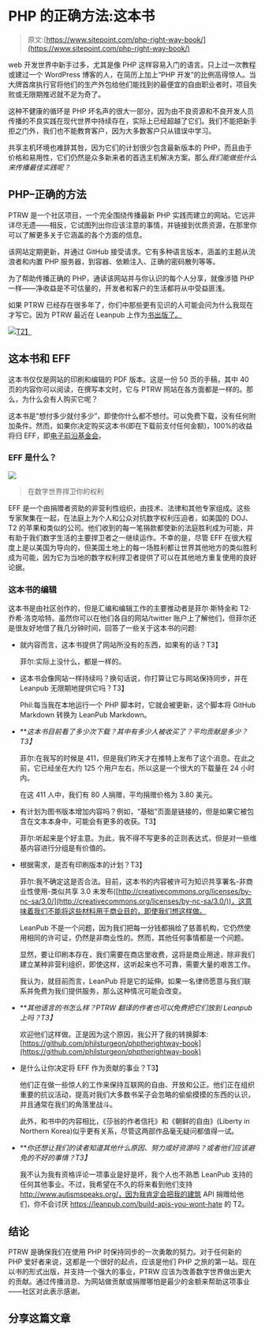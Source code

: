 # PHP 的正确方法:这本书

> 原文:[https://www.sitepoint.com/php-right-way-book/](https://www.sitepoint.com/php-right-way-book/)

web 开发世界中新手过多，尤其是像 PHP 这样容易入门的语言。只上过一次教程或建过一个 WordPress 博客的人，在简历上加上“PHP 开发”的比例高得惊人。当大牌首席执行官将他们的生产外包给他们能找到的最便宜的自由职业者时，项目失败或无限期推迟就不足为奇了。

这种不健康的循环是 PHP 坏名声的很大一部分，因为由不良资源和不良开发人员传播的不良实践在现代世界中持续存在，实际上已经超越了它们。我们不能把新手拒之门外，我们也不能教育客户，因为大多数客户只从错误中学习。

共享主机环境也难辞其咎，因为它们的计划很少包含最新版本的 PHP，而且由于价格和易用性，它们仍然是众多新来者的首选主机解决方案。那么*我们能做些什么来传播最佳实践呢？*

## PHP–正确的方法

PTRW 是一个社区项目，一个完全围绕传播最新 PHP 实践而建立的网站。它远非详尽无遗——相反，它试图列出你应该注意的事情，并链接到优质资源，在那里你可以了解更多关于它涵盖的各个方面的信息。

该网站定期更新，并通过 GitHub 接受请求。它有多种语言版本，涵盖的主题从流浪者和内置 PHP 服务器，到容器、依赖注入、正确的密码散列等等。

为了帮助传播正确的 PHP，通读该网站并与你认识的每个人分享，就像涉猎 PHP 一样——净收益是不可估量的，开发者和客户的生活都将从中受益匪浅。

如果 PTRW 已经存在很多年了，你们中那些更有见识的人可能会问为什么我现在才写它。因为 PTRW 最近在 Leanpub 上作为[书出版了。](https://leanpub.com/phptherightway)

[![](../Images/6b316f73d7a6d2eeced270a9120c474c.png)T2】](https://leanpub.com/phptherightway)

## 这本书和 EFF

这本书仅仅是网站的印刷和编辑的 PDF 版本。这是一份 50 页的手稿，其中 40 页的内容你可以阅读，在撰写本文时，它与 PTRW 网站在各方面都是一样的。那么，为什么会有人购买它呢？

这本书是“想付多少就付多少”，即使你什么都不想付。可以免费下载，没有任何附加条件。然而，如果你决定购买这本书(即在下载前支付任何金额)，100%的收益将归 EFF，即[电子前沿基金会](https://www.eff.org/)。

### EFF 是什么？

![](../Images/890ccfe16d4883987ae629a661700bc7.png)

> 在数字世界捍卫你的权利

EFF 是一个由捐赠者资助的非营利性组织，由技术、法律和其他专家组成。这些专家聚集在一起，在法庭上为个人和公众对抗数字权利压迫者，如美国的 DOJ、T2 的苹果和类似的公司。他们收到的每一笔捐款都使新的法庭胜利成为可能，并有助于我们数字生活的主要捍卫者之一继续运作。不幸的是，尽管 EFF 在很大程度上是以美国为导向的，但美国土地上的每一场胜利都让世界其他地方的类似胜利成为可能，因为它为当地的数字权利捍卫者提供了可以在其他地方重复使用的良好论据。

### 这本书的编辑

这本书是由社区创作的，但是汇编和编辑工作的主要推动者是菲尔·斯特金和 T2·乔希·洛克哈特。虽然你可以在他们各自的网站/twitter 账户上了解他们，但菲尔还是很友好地借了我几分钟时间，回答了一些关于这本书的问题:

*   就内容而言，这本书提供了网站所没有的东西，如果有的话？T3】

    菲尔:实际上没什么，都是一样的。

*   这本书会像网站一样持续吗？换句话说，你打算让它与网站保持同步，并在 Leanpub 无限期地提供它吗？T3】

    Phil:每当我在本地运行一个 PHP 脚本时，它就会被更新，这个脚本将 GitHub Markdown 转换为 LeanPub Markdown。

*   ***这本书目前看了多少次下载？其中有多少人被收买了？平均贡献是多少？*T3】**

    菲尔:在我写的时候是 411，但是我们昨天才在推特上发布了这个消息。在此之前，它已经坐在大约 125 个用户左右，所以这是一个很大的下载量在 24 小时内。

    在这 411 人中，我们有 80 人捐赠，平均捐赠价格为 3.80 美元。

*   有计划为图书版本增加内容吗？例如，“基础”页面是链接的，但是如果它被包含在文本本身中，可能会有更多的收获。T3】

    菲尔:听起来是个好主意。为此，我不得不写更多的正则表达式，但是对一些维基内容进行分组是有价值的。

*   根据需求，是否有印刷版本的计划？T3】

    菲尔:我不确定这是否合法。目前，这本书的内容被许可为知识共享署名-非商业性使用-类似共享 3.0 未发布([http://creativecommons.org/licenses/by-nc-sa/3.0/](http://creativecommons.org/licenses/by-nc-sa/3.0/))，这意味着我们不能将这些材料用于商业目的，即使我们想这样做。

    LeanPub 不是一个问题，因为我们把每一分钱都捐给了慈善机构，它仍然使用相同的许可证，仍然是非商业性的。然而，其他任何事情都是一个问题。

    显然，要让印刷本存在，我们需要在商店里收费，这将是商业用途，除非我们建立某种非营利组织，即使这样，这听起来也不可靠，需要大量的艰苦工作。

    我认为，就目前而言，LeanPub 将是它的延伸。如果一名律师愿意与我们联系并免费为我们提供服务，那么这种情况可能会改变。

*   ***其他语言的书怎么样？PTRW 翻译的作者也可以免费把它们放到 Leanpub 上吗？*T3】**

    欢迎他们这样做。正是因为这个原因，我公开了我的转换脚本:[https://github.com/philsturgeon/phptherightway-book](https://github.com/philsturgeon/phptherightway-book)

*   是什么让你决定将 EFF 作为贡献的事业？T3】

    他们正在做一些惊人的工作来保持互联网的自由、开放和公正。他们正在组织重要的抗议活动，提高对我们大多数书呆子会忽略的偷偷摸摸的东西的认识，并且通常在我们的角落里战斗。

    此外，和书中的内容相比，《莎翁的作者信托》和《朝鲜的自由》(Liberty in Northern Korea)似乎更有关系，尽管这两部作品毫无疑问都值得一试。

*   ***你还想让我们的读者知道其他什么原因、努力或好资源吗？或者他们应该避免的不好的事情？*T3】**

    我不认为我有资格评论一项事业是好是坏，我个人也不熟悉 LeanPub 支持的任何其他事业。不过，我希望在不久的将来看到他们支持 http://www.autismspeaks.org/，因为我肯定会把我的建筑 API 捐赠给他们，你不会讨厌 https://leanpub.com/build-apis-you-wont-hate 的 T2。

## 结论

PTRW 是确保我们在使用 PHP 时保持同步的一次勇敢的努力。对于任何新的 PHP 爱好者来说，这都是一个很好的起点，应该是他们 PHP 之旅的第一站。现在以书的形式出版，并支持一个强大的事业，PTRW 应该为改善数字世界做出更大的贡献。通过传播消息、为网站做贡献或捐赠哪怕是最少的金额来帮助这项事业——社区对此表示感谢。

## 分享这篇文章